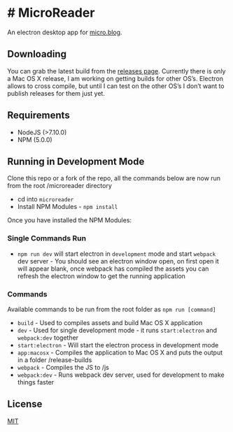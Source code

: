 # # MicroReader
An electron desktop app for [micro.blog](http://micro.blog).

## Downloading
You can grab the latest build from the [releases page](https://github.com/matthewroach/microreader/releases).
Currently there is only a Mac OS X release, I am working on getting builds for other OS’s. Electron allows to cross compile, but until I can test on the other OS’s I don’t want to publish releases for them just yet.

## Requirements
* NodeJS (>7.10.0)
* NPM (5.0.0)

## Running in Development Mode
Clone this repo or a fork of the repo, all the commands below are now run from the root /microreader directory

* cd into `microreader`
* Install NPM Modules - `npm install`

Once you have installed the NPM Modules:

### Single Commands Run

* `npm run dev` will start electron in `development` mode and start `webpack` dev server - You should see an electron window open, on first open it will appear blank, once webpack has compiled the assets you can refresh the electron window to get the running application

### Commands
Available commands to be run from the root folder as `npm run [command]`

* `build` - Used to compiles assets and build Mac OS X application
* `dev` - Used for single development mode - it runs `start:electron` and `webpack:dev` together
* `start:electron` - Will start the electron process in development mode
* `app:macosx` - Compiles the application to Mac OS X and puts the output in a folder /release-builds
* `webpack` - Compiles the JS to /js
* `webpack:dev` - Runs webpack dev server, used for development to make things faster


## License
[MIT](LICENSE)

